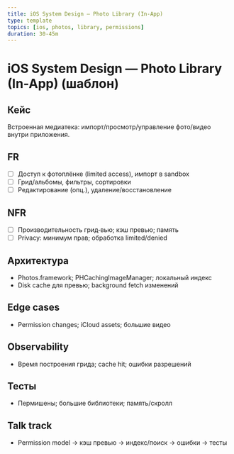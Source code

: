 ```yaml
---
title: iOS System Design — Photo Library (In-App)
type: template
topics: [ios, photos, library, permissions]
duration: 30-45m
---
```


# iOS System Design — Photo Library (In-App) (шаблон)

## Кейс
Встроенная медиатека: импорт/просмотр/управление фото/видео внутри приложения.

## FR
- [ ] Доступ к фотоплёнке (limited access), импорт в sandbox
- [ ] Грид/альбомы, фильтры, сортировки
- [ ] Редактирование (опц.), удаление/восстановление

## NFR
- [ ] Производительность грид‑вью; кэш превью; память
- [ ] Privacy: минимум прав; обработка limited/denied

## Архитектура
- Photos.framework; PHCachingImageManager; локальный индекс
- Disk cache для превью; background fetch изменений

## Edge cases
- Permission changes; iCloud assets; большие видео

## Observability
- Время построения грида; cache hit; ошибки разрешений

## Тесты
- Пермишены; большие библиотеки; память/скролл

## Talk track
- Permission model → кэш превью → индекс/поиск → ошибки → тесты

